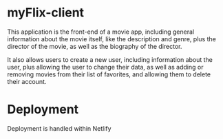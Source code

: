 # myFlix-client
This application is the front-end of a movie app, including general information about the movie itself, like the description and genre, plus the director of the movie, as well as the biography of the director.

It also allows users to create a new user, including information about the user, plus allowing the user to change their data, as well as adding or removing movies from their list of favorites, and allowing them to delete their account.

# Deployment
Deployment is handled within Netlify
